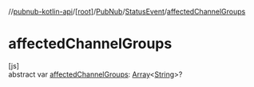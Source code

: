 //[pubnub-kotlin-api](../../../../index.md)/[[root]](../../index.md)/[PubNub](../index.md)/[StatusEvent](index.md)/[affectedChannelGroups](affected-channel-groups.md)

# affectedChannelGroups

[js]\
abstract var [affectedChannelGroups](affected-channel-groups.md): [Array](https://kotlinlang.org/api/core/kotlin-stdlib/kotlin/-array/index.html)&lt;[String](https://kotlinlang.org/api/core/kotlin-stdlib/kotlin/-string/index.html)&gt;?
